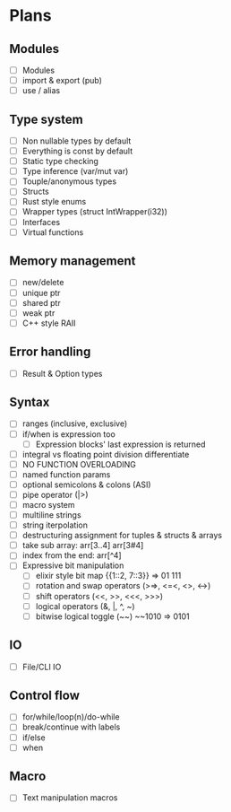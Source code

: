 # Plans

## Modules

- [ ] Modules
- [ ] import & export (pub)
- [ ] use / alias

## Type system

- [ ] Non nullable types by default
- [ ] Everything is const by default
- [ ] Static type checking
- [ ] Type inference (var/mut var)
- [ ] Touple/anonymous types
- [ ] Structs
- [ ] Rust style enums
- [ ] Wrapper types (struct IntWrapper(i32))
- [ ] Interfaces
- [ ] Virtual functions

## Memory management

- [ ] new/delete
- [ ] unique ptr
- [ ] shared ptr
- [ ] weak ptr
- [ ] C++ style RAII

## Error handling

- [ ] Result & Option types

## Syntax

- [ ] ranges (inclusive, exclusive)
- [ ] if/when is expression too
  - [ ] Expression blocks' last expression is returned
- [ ] integral vs floating point division differentiate
- [ ] NO FUNCTION OVERLOADING
- [ ] named function params
- [ ] optional semicolons & colons (ASI)
- [ ] pipe operator (|>)
- [ ] macro system
- [ ] multiline strings
- [ ] string iterpolation
- [ ] destructuring assignment for tuples & structs & arrays
- [ ] take sub array: arr[3..4]  arr[3#4]
- [ ] index from the end: arr[^4]
- [ ] Expressive bit manipulation
  - [ ] elixir style bit map {{1::2, 7::3}}  => 01 111
  - [ ] rotation and swap operators (>=>, <=<, <>, <->)
  - [ ] shift operators (<<, >>, <<<, >>>)
  - [ ] logical operators (&, |, ^, ~)
  - [ ] bitwise logical toggle (~~) ~~1010 => 0101

## IO

- [ ] File/CLI IO

## Control flow

- [ ] for/while/loop(n)/do-while
- [ ] break/continue with labels
- [ ] if/else
- [ ] when

## Macro

- [ ] Text manipulation macros
